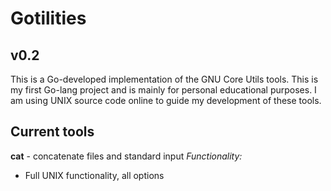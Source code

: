 # Gotilities

## v0.2

This is a Go-developed implementation of the GNU Core Utils tools. This is my 
first Go-lang project and is mainly for personal educational purposes. I am 
using UNIX source code online to guide my development of these tools.

## Current tools

**cat** - concatenate files and standard input
*Functionality:*
- Full UNIX functionality, all options
